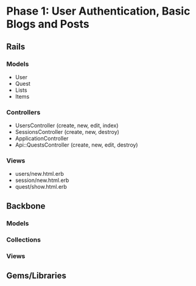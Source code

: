 # Phase 1: User Authentication, Basic Blogs and Posts

## Rails
### Models
* User
* Quest
* Lists
* Items

### Controllers
* UsersController (create, new, edit, index)
* SessionsController (create, new, destroy)
* ApplicationController
* Api::QuestsController (create, new, edit, destroy)

### Views
* users/new.html.erb
* session/new.html.erb
* quest/show.html.erb

## Backbone
### Models

### Collections

### Views

## Gems/Libraries
